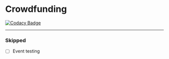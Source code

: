 # Crowdfunding

[![Codacy Badge](https://api.codacy.com/project/badge/Grade/1cc57ccd91334c0d914f34795257110e)](https://app.codacy.com/manual/HankiGreed/Crowdfunding?utm_source=github.com&utm_medium=referral&utm_content=HankiGreed/Crowdfunding&utm_campaign=Badge_Grade_Dashboard)

---
### Skipped
- [ ] Event testing
